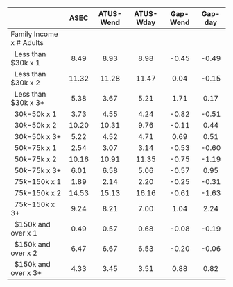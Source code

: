 
|                      |         ASEC |    ATUS-Wend |    ATUS-Wday |     Gap-Wend |      Gap-day |
| -------------------- | :----------: | :----------: | :----------: | :----------: | :----------: |
| Family Income x # Adults |              |              |              |              |              |
| &nbsp;&nbsp;Less than $30k x 1 |         8.49 |         8.93 |         8.98 |        -0.45 |        -0.49 |
| &nbsp;&nbsp;Less than $30k x 2 |        11.32 |        11.28 |        11.47 |         0.04 |        -0.15 |
| &nbsp;&nbsp;Less than $30k x 3+ |         5.38 |         3.67 |         5.21 |         1.71 |         0.17 |
| &nbsp;&nbsp;$30k-$50k x 1 |         3.73 |         4.55 |         4.24 |        -0.82 |        -0.51 |
| &nbsp;&nbsp;$30k-$50k x 2 |        10.20 |        10.31 |         9.76 |        -0.11 |         0.44 |
| &nbsp;&nbsp;$30k-$50k x 3+ |         5.22 |         4.52 |         4.71 |         0.69 |         0.51 |
| &nbsp;&nbsp;$50k-$75k x 1 |         2.54 |         3.07 |         3.14 |        -0.53 |        -0.60 |
| &nbsp;&nbsp;$50k-$75k x 2 |        10.16 |        10.91 |        11.35 |        -0.75 |        -1.19 |
| &nbsp;&nbsp;$50k-$75k x 3+ |         6.01 |         6.58 |         5.06 |        -0.57 |         0.95 |
| &nbsp;&nbsp;$75k-$150k x 1 |         1.89 |         2.14 |         2.20 |        -0.25 |        -0.31 |
| &nbsp;&nbsp;$75k-$150k x 2 |        14.53 |        15.13 |        16.16 |        -0.61 |        -1.63 |
| &nbsp;&nbsp;$75k-$150k x 3+ |         9.24 |         8.21 |         7.00 |         1.04 |         2.24 |
| &nbsp;&nbsp;$150k and over x 1 |         0.49 |         0.57 |         0.68 |        -0.08 |        -0.19 |
| &nbsp;&nbsp;$150k and over x 2 |         6.47 |         6.67 |         6.53 |        -0.20 |        -0.06 |
| &nbsp;&nbsp;$150k and over x 3+ |         4.33 |         3.45 |         3.51 |         0.88 |         0.82 |


